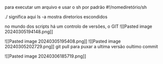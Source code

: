 para executar um arquivo e usar o sh por padrão
#!/nomediretório/sh

./  significa aqui
ls -a mostra diretorios escondidos

no mundo dos scripts há um controlo de versões, o GIT
![[Pasted image 20240305194148.png]]

![[Pasted image 20240305195408.png]]
![[Pasted image 20240305202729.png]]
git pull para puxar a ultima versão oultimo commit


![[Pasted image 20240306185719.png]]
